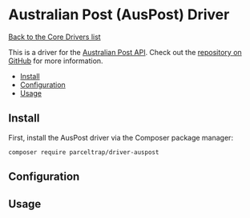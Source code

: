 # Australian Post (AusPost) Driver

[Back to the Core Drivers list](./#core-drivers)

This is a driver for the [Australian Post API](https://auspost.com.au). Check out the [repository on GitHub](https://github.com/parceltrap/driver-auspost) for more information.

* [Install](driver-auspost.md#install)
* [Configuration](driver-auspost.md#configuration)
* [Usage](driver-auspost.md#usage)

## Install

First, install the AusPost driver via the Composer package manager:

```shell
composer require parceltrap/driver-auspost
```

## Configuration

## Usage
